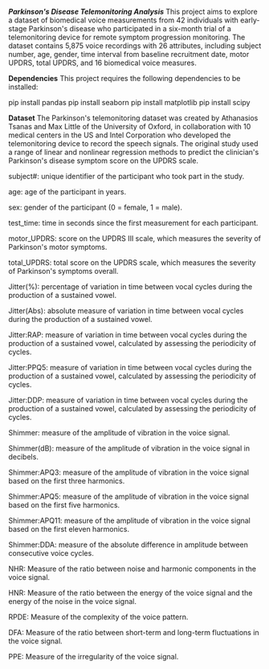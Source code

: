 ***Parkinson's Disease Telemonitoring Analysis***
This project aims to explore a dataset of biomedical voice measurements from 42 individuals with early-stage Parkinson's disease who participated in a six-month trial of a telemonitoring device for remote symptom progression monitoring. The dataset contains 5,875 voice recordings with 26 attributes, including subject number, age, gender, time interval from baseline recruitment date, motor UPDRS, total UPDRS, and 16 biomedical voice measures.

**Dependencies**
This project requires the following dependencies to be installed:

pip install pandas
pip install seaborn
pip install matplotlib
pip install scipy

**Dataset**
The Parkinson's telemonitoring dataset was created by Athanasios Tsanas and Max Little of the University of Oxford, in collaboration with 10 medical centers in the US and Intel Corporation who developed the telemonitoring device to record the speech signals. The original study used a range of linear and nonlinear regression methods to predict the clinician's Parkinson's disease symptom score on the UPDRS scale.

subject#: unique identifier of the participant who took part in the study.

age: age of the participant in years.

sex: gender of the participant (0 = female, 1 = male).

test_time: time in seconds since the first measurement for each participant.

motor_UPDRS: score on the UPDRS III scale, which measures the severity of Parkinson's motor symptoms.

total_UPDRS: total score on the UPDRS scale, which measures the severity of Parkinson's symptoms overall.

Jitter(%): percentage of variation in time between vocal cycles during the production of a sustained vowel.

Jitter(Abs): absolute measure of variation in time between vocal cycles during the production of a sustained vowel.

Jitter:RAP: measure of variation in time between vocal cycles during the production of a sustained vowel, calculated by assessing the periodicity of cycles.

Jitter:PPQ5: measure of variation in time between vocal cycles during the production of a sustained vowel, calculated by assessing the periodicity of cycles.

Jitter:DDP: measure of variation in time between vocal cycles during the production of a sustained vowel, calculated by assessing the periodicity of cycles.

Shimmer: measure of the amplitude of vibration in the voice signal.

Shimmer(dB): measure of the amplitude of vibration in the voice signal in decibels.

Shimmer:APQ3: measure of the amplitude of vibration in the voice signal based on the first three harmonics.

Shimmer:APQ5: measure of the amplitude of vibration in the voice signal based on the first five harmonics.

Shimmer:APQ11: measure of the amplitude of vibration in the voice signal based on the first eleven harmonics.

Shimmer:DDA: measure of the absolute difference in amplitude between consecutive voice cycles.

NHR: Measure of the ratio between noise and harmonic components in the voice signal.

HNR: Measure of the ratio between the energy of the voice signal and the energy of the noise in the voice signal.

RPDE: Measure of the complexity of the voice pattern.

DFA: Measure of the ratio between short-term and long-term fluctuations in the voice signal.

PPE: Measure of the irregularity of the voice signal.
